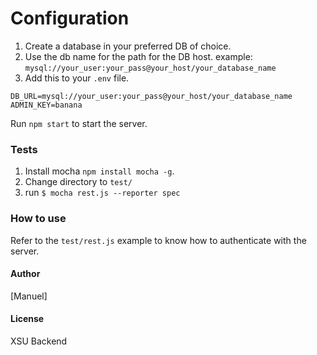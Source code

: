 Configuration
=============

1. Create a database in your preferred DB of choice.
2. Use the db name for the path for the DB host. example: `mysql://your_user:your_pass@your_host/your_database_name`
3. Add this to your `.env` file.

```
DB_URL=mysql://your_user:your_pass@your_host/your_database_name
ADMIN_KEY=banana
```

Run `npm start` to start the server.

### Tests


1. Install mocha `npm install mocha -g`.
2. Change directory to `test/`
3. run `$ mocha rest.js --reporter spec`

### How to use

Refer to the `test/rest.js` example to know how to authenticate with the server.

#### Author

[Manuel]

#### License

XSU Backend

